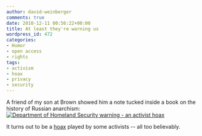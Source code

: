 ```yaml
---
author: david-weinberger
comments: true
date: 2010-12-11 00:56:22+00:00
title: At least they're warning us
wordpress_id: 472
categories:
- Humor
- open access
- rights
tags:
- activism
- hoax
- privacy
- security
---
```


A friend of my son at Brown showed him a note  tucked inside a book on the history of Russian anarchism:
[![Department of Homeland Security warning - an activist hoax](http://librarylab.law.harvard.edu/blog/wp-content/uploads/2010/12/dhs-unsafe-book-205x300.jpg)](http://librarylab.law.harvard.edu/blog/wp-content/uploads/2010/12/dhs-unsafe-book.jpg)

It turns out to be a [hoax](http://ultraviolet.in/2009/06/30/the-fear-of-feminism/) played by some activists -- all too believably.

